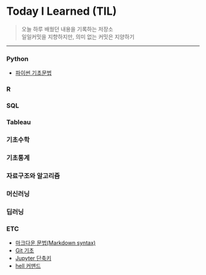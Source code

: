 
# Today I Learned (TIL)
>오늘 하루 배웠던 내용을 기록하는 저장소   
>일일커밋을 지향하지만, 의미 없는 커밋은 지양하기   
----------------------------------------------------------------------------------------------------------------------
### Python
* [파이썬 기초문법](https://github.com/vive0508/TIL/blob/main/Python/grammar_basic.md)

 
### R

 
### SQL


### Tableau

 
### 기초수학


### 기초통계


### 자료구조와 알고리즘


### 머신러닝


### 딥러닝


### ETC
- [마크다운 문법(Markdown syntax)](https://github.com/vive0508/TIL/blob/main/ETC/markdown_syntax.md)
- [Git 기초](https://github.com/vive0508/TIL/blob/main/ETC/git_basic.md)
- [Jupyter 단축키](https://github.com/vive0508/TIL/blob/main/ETC/jupyter_shortcut.md)
- [hell 커맨드](https://github.com/vive0508/TIL/blob/main/ETC/shell_commands.md)
